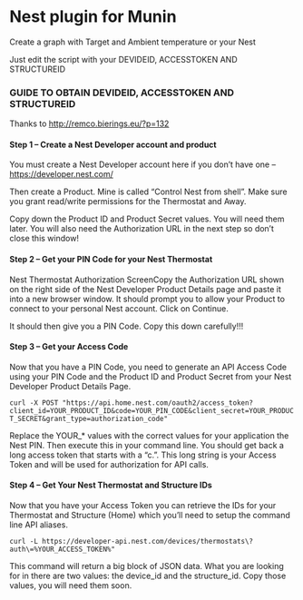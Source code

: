 # Nest plugin for Munin


Create a graph with Target and Ambient temperature or your Nest

Just edit the script with your DEVIDEID, ACCESSTOKEN AND STRUCTUREID

### GUIDE TO OBTAIN DEVIDEID, ACCESSTOKEN AND STRUCTUREID 
Thanks to http://remco.bierings.eu/?p=132

#### Step 1 – Create a Nest Developer account and product

You must create a Nest Developer account here if you don’t have one – https://developer.nest.com/

Then create a Product.  Mine is called “Control Nest from shell”.  Make sure you grant read/write permissions for the Thermostat and Away.

Copy down the Product ID and Product Secret values.  You will need them later.  You will also need the Authorization URL in the next step so don’t close this window!

#### Step 2 – Get your PIN Code for your Nest Thermostat

Nest Thermostat Authorization ScreenCopy the Authorization URL shown on the right side of the Nest Developer Product Details page and paste it into a new browser window.  It should prompt you to allow your Product to connect to your personal Nest account.  Click on Continue.

It should then give you a PIN Code.  Copy this down carefully!!!

 
#### Step 3 – Get your Access Code

Now that you have a PIN Code, you need to generate an API Access Code using your PIN Code and the Product ID and Product Secret from your Nest Developer Product Details Page.

```curl -X POST "https://api.home.nest.com/oauth2/access_token?client_id=YOUR_PRODUCT_ID&code=YOUR_PIN_CODE&client_secret=YOUR_PRODUCT_SECRET&grant_type=authorization_code"```

Replace the YOUR_* values with the correct values for your application the Nest PIN.   Then execute this in your command line.  You should get back a long access token that starts with a “c.”.  This long string is your Access Token and will be used for authorization for API calls.

#### Step 4 – Get Your Nest Thermostat and Structure IDs

Now that you have your Access Token you can retrieve the IDs for your Thermostat and Structure (Home) which you’ll need to setup the command line API aliases.

```curl -L https://developer-api.nest.com/devices/thermostats\?auth\=%YOUR_ACCESS_TOKEN%"```

This command will return a big block of JSON data.  What you are looking for in there are two values: the device_id and the structure_id.  Copy those values, you will need them soon.
